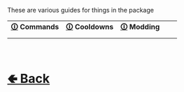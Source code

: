 These are various guides for things in the package

| | | | | |
| - | - | - | - | - |
| <b> [🛈](https://github.com/shysolocup/noscord.js/wiki/Command-Guide) Commands </b> | <b> [🛈](https://github.com/shysolocup/noscord.js/wiki/Command-Cooldown-Guide) Cooldowns </b> | <b> [🛈](https://github.com/shysolocup/noscord.js/wiki/Modding-Guide) Modding </b> |
| | | | | |

<br> <h1> [🢀 Back](https://github.com/shysolocup/noscord.js/wiki) </h1>